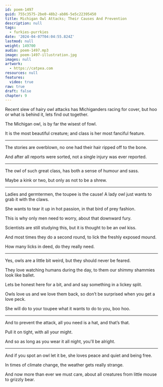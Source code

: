 ```yaml
---
id: poem-1497
guid: 755c3575-2be0-48b2-ab86-5e5c22395450
title: Michigan Owl Attacks; Their Causes And Prevention
description: null
tags:
  - furkies-purrkies
date: '2024-04-07T04:04:55.824Z'
lastmod: null
weight: 149700
audio: poem-1497.mp3
image: poem-1497-illustration.jpg
images: null
artwork:
  - https://catpea.com
resources: null
features:
  video: true
raw: true
draft: false
chapter: 9
---
```


Recent slew of hairy owl attacks has Michiganders racing for cover,
but hoo or what is behind it, lets find out together.

The Michigan owl,
is by far the wisest of fowl.

It is the most beautiful creature;
and class is her most fanciful feature.

---

The stories are overblown,
no one had their hair ripped off to the bone.

And after all reports were sorted,
not a single injury was ever reported.

---

The owl of such great class,
has both a sense of humour and sass.

Maybe a kink or two,
but only as not to be a shrew.

---

Ladies and germtermen, the toupee is the cause!
A lady owl just wants to grab it with the claws.

She wants to tear it up in hot passion,
in that bird of prey fashion.

This is why only men need to worry,
about that downward fury.

Scientists are still studying this,
but it is thought to be an owl kiss.

And most times they do a second round,
to lick the freshly exposed mound.

How many licks in deed,
do they really need.

---

Yes, owls are a little bit weird,
but they should never be feared.

They love watching humans during the day,
to them our shimmy shammies look like ballet.

Lets be honest here for a bit,
and and say something in a lickey split.

Owls love us and we love them back,
so don’t be surprised when you get a love peck.

She will do to your toupee what it wants to do to you,
boo hoo.

---

And to prevent the attack,
all you need is a hat, and that’s that.

Pull it on tight,
with all your might.

And so as long as you wear it all night,
you'll be alright.

---

And if you spot an owl let it be,
she loves peace and quiet and being free.

In times of climate change,
the weather gets really strange.

And now more than ever we must care,
about all creatures from little mouse to grizzly bear.
